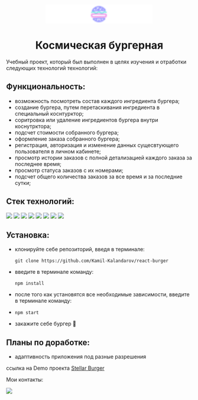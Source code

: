 <div align='center'>
  <img src='./src/images/navigation%20panel-logo.png'>
</div>

**<h1 align='center'>Космическая бургерная</h1>**
Учебный проект, который был выполнен в целях изучения и отработки следующих технологий технологий:

## **Функциональность:**
- возможность посмотреть состав каждого ингредиента бургера;
- создание бургера, путем перетаскивания ингредиента в специальный коснтурктор;
- соритровка или удаление ингредиентов бургера внутри коснутрктора;
- подсчет стоимости собранного бургера;
- оформление заказа собранного бургера;
- регистрация, авторизация и изменение данных сущесвтующего пользователя в личном кабинете;
- просмотр истории заказов с полной детализацией каждого заказа за последнее время;
- просмотр статуса заказов с их номерами;
- подсчет общего количества заказов за все время и за последние сутки;

## **Стек технологий:**
<img src="https://img.shields.io/badge/JavaScript-696969?style=for-the-badge&logo=JavaScript&logoColor=#F7DF1E"> <img src="https://img.shields.io/badge/TypeScript-696969?style=for-the-badge&logo=TypeScript&logoColor=#F7DF1E"> <img src="https://img.shields.io/badge/React-696969?style=for-the-badge&logo=React&logoColor=#F7DF1E"> <img src="https://img.shields.io/badge/Redux-696969?style=for-the-badge&logo=Redux&logoColor=#F7DF1E"> <img src="https://img.shields.io/badge/React Router-696969?style=for-the-badge&logo=React Router&logoColor=#F7DF1E"> <img src="https://img.shields.io/badge/HTML-696969?style=for-the-badge&logo=HTML5&logoColor=#F7DF1E"> <img src="https://img.shields.io/badge/CSS Modules-696969?style=for-the-badge&logo=CSS Modules&logoColor=#F7DF1E"> <img src="https://img.shields.io/badge/npm-696969?style=for-the-badge&logo=npm&logoColor=#F7DF1E">

## **Установка:**

- клонируйте себе репозиторий, введя в терминале:
  ``` 
  git clone https://github.com/Kamil-Kalandarov/react-burger
  ```
- введите в терминале команду: 
  ``` 
  npm install
  ```
- после того как установятся все необходимые зависимости, введите в терминале команду:
- ``` 
  npm start
  ```
- закажите себе бургер :hamburger:

## **Планы по доработке:**
- адаптивность приложения под разные разрешения

ссылка на Demo проекта [Stellar Burger](https://kamil-kalandarov.github.io/react-burger/)

Мои контакты:

[<img src="https://img.shields.io/badge/Telegram-696969?style=for-the-badge&logo=Telegram&logoColor=#F7DF1E">](https://t.me/Kamil_Kalandarov)